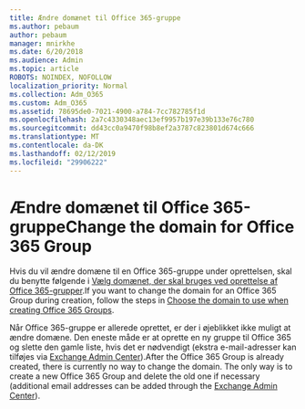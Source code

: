 ```yaml
---
title: Ændre domænet til Office 365-gruppe
ms.author: pebaum
author: pebaum
manager: mnirkhe
ms.date: 6/20/2018
ms.audience: Admin
ms.topic: article
ROBOTS: NOINDEX, NOFOLLOW
localization_priority: Normal
ms.collection: Adm_O365
ms.custom: Adm_O365
ms.assetid: 78695de0-7021-4900-a784-7cc782785f1d
ms.openlocfilehash: 2a7c4330348aec13ef9957b197e39b133e76c780
ms.sourcegitcommit: dd43cc0a9470f98b8ef2a3787c823801d674c666
ms.translationtype: MT
ms.contentlocale: da-DK
ms.lasthandoff: 02/12/2019
ms.locfileid: "29906222"
---
```

# <a name="change-the-domain-for-office-365-group"></a><span data-ttu-id="5f1d5-102">Ændre domænet til Office 365-gruppe</span><span class="sxs-lookup"><span data-stu-id="5f1d5-102">Change the domain for Office 365 Group</span></span>

<span data-ttu-id="5f1d5-103">Hvis du vil ændre domæne til en Office 365-gruppe under oprettelsen, skal du benytte følgende i [Vælg domænet, der skal bruges ved oprettelse af Office 365-grupper](https://support.office.com/article/7cf5655d-e523-4bc3-a93b-3ccebf44a01a.aspx).</span><span class="sxs-lookup"><span data-stu-id="5f1d5-103">If you want to change the domain for an Office 365 Group during creation, follow the steps in [Choose the domain to use when creating Office 365 Groups](https://support.office.com/article/7cf5655d-e523-4bc3-a93b-3ccebf44a01a.aspx).</span></span>
  
<span data-ttu-id="5f1d5-p101">Når Office 365-gruppe er allerede oprettet, er der i øjeblikket ikke muligt at ændre domæne. Den eneste måde er at oprette en ny gruppe til Office 365 og slette den gamle liste, hvis det er nødvendigt (ekstra e-mail-adresser kan tilføjes via [Exchange Admin Center](https://outlook.office365.com/ecp.aspx)).</span><span class="sxs-lookup"><span data-stu-id="5f1d5-p101">After the Office 365 Group is already created, there is currently no way to change the domain. The only way is to create a new Office 365 Group and delete the old one if necessary (additional email addresses can be added through the [Exchange Admin Center](https://outlook.office365.com/ecp.aspx)).</span></span>
  


